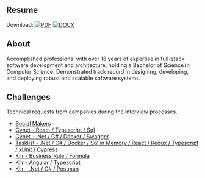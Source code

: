 ## Resume
Download: [![PDF](https://img.shields.io/badge/PDF-000000.svg?style=for-the-badge)](https://github.com/p4ndev/p4ndev/raw/main/GustavoJaquesResume.pdf)
[![DOCX](https://img.shields.io/badge/DOCX-000000.svg?style=for-the-badge)](https://github.com/p4ndev/p4ndev/raw/main/GustavoJaquesResume.docx)

## About

Accomplished professional with over 18 years of expertise in full-stack software development and architecture, holding a Bachelor of Science in Computer Science. Demonstrated track record in designing, developing, and deploying robust and scalable software systems.

## Challenges

Technical requests from companies during the interview processes.

- [Social Makers](https://www.youtube.com/playlist?list=PLX10LPZ3ZpwaDY_sEfdM79_SxtvbrS6La)
- [Cynet - React / Typescript / Sql](https://www.loom.com/share/4cd3e9ad7bd0426c8f79ef5a49592091)
- [Cynet - .Net / C# / Docker / Swagger](https://www.loom.com/share/991a6064e36f41e0ab2d557855901292)
- [Tasklist - .Net / C# / Docker / Sql in Memory / React / Redux / Typescript / xUnit / Cypress](https://www.loom.com/share/b70672b642914cf5b97de16ed7e93eef)
- [Klir - Business Rule / Formula](https://www.loom.com/share/312e2f7818d04c11adb87e072ad890d5)
- [Klir - Angular / Typescript](https://www.loom.com/share/dd72085467fc49e0b5a5695a2ceda4be)
- [Klir - .Net / C# / Postman](https://www.loom.com/share/61b1cbb23a22461290495eaaa4388844)
